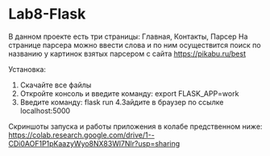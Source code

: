 # Lab8-Flask

В данном проекте есть три страницы: Главная, Контакты, Парсер
На странице парсера можно ввести слова и по ним осуществится поиск по названию у картинок взятых парсером с сайта https://pikabu.ru/best

Установка:
1. Скачайте все файлы
2. Откройте консоль и введите команду:
export FLASK_APP=work
3. Введите команду:
flask run
4.Зайдите в браузер по ссылке localhost:5000

Скриншоты запуска и работы приложения в колабе предственном ниже:
https://colab.research.google.com/drive/1--CDi0AOF1P1pKaazyWyo8NX83Wl7Nlr?usp=sharing
